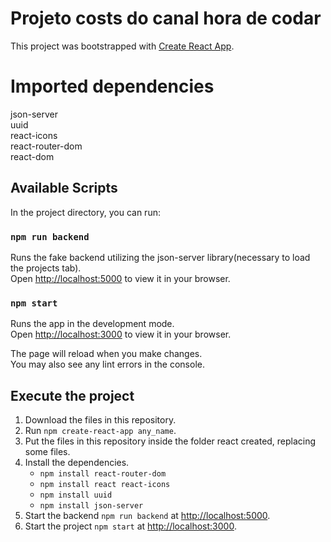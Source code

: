 # Projeto costs do canal hora de codar

This project was bootstrapped with [Create React App](https://github.com/facebook/create-react-app).

# Imported dependencies
json-server\
uuid\
react-icons\
react-router-dom\
react-dom

## Available Scripts
In the project directory, you can run:

### `npm run backend`
Runs the fake backend utilizing the json-server library(necessary to load the projects tab).\
Open [http://localhost:5000](http://localhost:5000) to view it in your browser.

### `npm start`

Runs the app in the development mode.\
Open [http://localhost:3000](http://localhost:3000) to view it in your browser.

The page will reload when you make changes.\
You may also see any lint errors in the console.

## Execute the project

1. Download the files in this repository.
2. Run `npm create-react-app any_name`.
3. Put the files in this repository inside the folder react created, replacing some files.
4. Install the dependencies.
   * `npm install react-router-dom`
   * `npm install react react-icons`
   * `npm install uuid`
   * `npm install json-server`
5. Start the backend `npm run backend` at [http://localhost:5000](http://localhost:5000).
6. Start the project `npm start` at [http://localhost:3000](http://localhost:3000).

